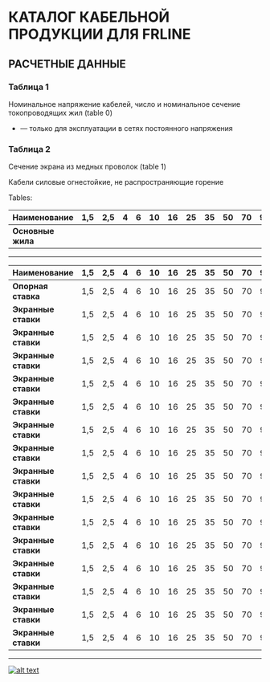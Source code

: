 # КАТАЛОГ КАБЕЛЬНОЙ ПРОДУКЦИИ ДЛЯ FRLINE

## РАСЧЕТНЫЕ ДАННЫЕ  
### Таблица 1  

Номинальное напряжение кабелей, число и номинальное сечение токопроводящих жил 
(table 0)

* — только для эксплуатации в сетях постоянного напряжения 

### Таблица 2  

Сечение экрана из медных проволок 
(table 1)  

Кабели силовые огнестойкие, не распространяющие горение  

Tables:

| **Наименование** | **1,5** | **2,5** | **4** | **6** | **10** | **16** | **25** | **35** | **50** | **70** | **95** | **120** | **150** | **185** | **240** | **300** | **400** |
|------------------|---------|---------|-------|-------|--------|--------|--------|--------|--------|--------|--------|----------|-----------|------------|-----------|----------|-------------|
| **Основные жила** |         |         |       |       |        |        |        |        |        |        |        |          |            |             |           |           |              |

---

| **Наименование** | **1,5** | **2,5** | **4** | **6** | **10** | **16** | **25** | **35** | **50** | **70** | **95** | **120** | **150** | **185** | **240** | **300** | **400** |
|--------------------|---------|---------|-------|-------|--------|--------|--------|--------|--------|--------|--------|----------|-----------|------------|-----------|----------|-------------|
| **Опорная ставка** |     1,5 |      2,5 |     4  |     6  |      10 |      16 |      25 |      35 |      50 |      70 |      95 |      120 |        150 |        185 |        240 |        300 |        400 |
| **Экранные ставки** |     1,5 |      2,5 |     4  |     6  |      10 |      16 |      25 |      35 |      50 |      70 |      95 |      120 |        150 |        185 |        240 |        300 |        400 |
| **Экранные ставки** |     1,5 |      2,5 |     4  |     6  |      10 |      16 |      25 |      35 |      50 |      70 |      95 |      120 |        150 |        185 |        240 |        300 |        400 |
| **Экранные ставки** |     1,5 |      2,5 |     4  |     6  |      10 |      16 |      25 |      35 |      50 |      70 |      95 |      120 |        150 |        185 |        240 |        300 |        400 |
| **Экранные ставки** |     1,5 |      2,5 |     4  |     6  |      10 |      16 |      25 |      35 |      50 |      70 |      95 |      120 |        150 |        185 |        240 |        300 |        400 |
| **Экранные ставки** |     1,5 |      2,5 |     4  |     6  |      10 |      16 |      25 |      35 |      50 |      70 |      95 |      120 |        150 |        185 |        240 |        300 |        400 |
| **Экранные ставки** |     1,5 |      2,5 |     4  |     6  |      10 |      16 |      25 |      35 |      50 |      70 |      95 |      120 |        150 |        185 |        240 |        300 |        400 |
| **Экранные ставки** |     1,5 |      2,5 |     4  |     6  |      10 |      16 |      25 |      35 |      50 |      70 |      95 |      120 |        150 |        185 |        240 |        300 |        400 |
| **Экранные ставки** |     1,5 |      2,5 |     4  |     6  |      10 |      16 |      25 |      35 |      50 |      70 |      95 |      120 |        150 |        185 |        240 |        300 |        400 |
| **Экранные ставки** |     1,5 |      2,5 |     4  |     6  |      10 |      16 |      25 |      35 |      50 |      70 |      95 |      120 |        150 |        185 |        240 |        300 |        400 |
| **Экранные ставки** |     1,5 |      2,5 |     4  |     6  |      10 |      16 |      25 |      35 |      50 |      70 |      95 |      120 |        150 |        185 |        240 |        300 |        400 |
| **Экранные ставки** |     1,5 |      2,5 |     4  |     6  |      10 |      16 |      25 |      35 |      50 |      70 |      95 |      120 |        150 |        185 |        240 |        300 |        400 |
| **Экранные ставки** |     1,5 |      2,5 |     4  |     6  |      10 |      16 |      25 |      35 |      50 |      70 |      95 |      120 |        150 |        185 |        240 |        300 |        400 |
| **Экранные ставки** |     1,5 |      2,5 |     4  |     6  |      10 |      16 |      25 |      35 |      50 |      70 |      95 |      120 |        150 |        185 |        240 |        300 |        400 |
| **Экранные ставки** |     1,5 |      2,5 |     4  |     6  |      10 |      16 |      25 |      35 |      50 |      70 |      95 |      120 |        150 |        185 |        240 |        300 |        400 |
| **Экранные ставки** |     1,5 |      2,5 |     4  |     6  |      10 |      16 |      25 |      35 |      50 |      70 |      95 |      120 |        150 |        185 |        240 |        300 |        400 |

---

[![alt text](http://i.imgur.com/abcde.jpg)](https://example.com/image.png "Table Image")  
